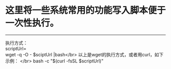 # 这里将一些系统常用的功能写入脚本便于一次性执行。
---

执行方式： </br>
scriptUrl=</br>
wget -q -O - $sciptUrl |bash</br>
以上是wget的执行方式，或者用curl，如下示例： </br>
bash -c "$(curl -fsSL $scriptUrl)"

